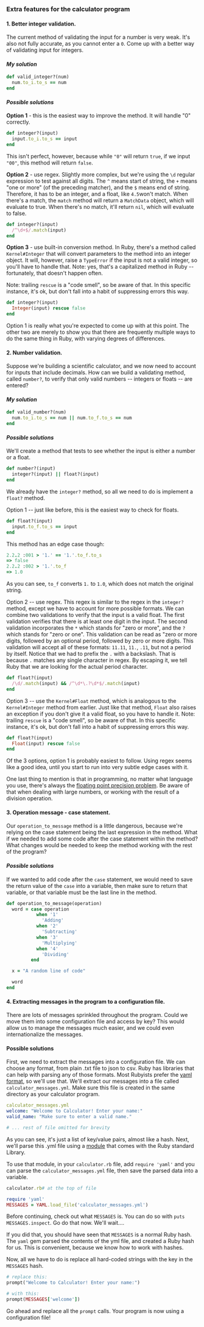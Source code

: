 ### Extra features for the calculator program



#### 1. Better integer validation.

The current method of validating the input for a number is very weak. It's also not fully accurate, as you cannot enter a `0`. Come up with a better way of validating input for integers.

#### ***My solution***

```ruby
def valid_integer?(num)
  num.to_i.to_s == num
end
```

#### ***Possible solutions***

**Option 1** - this is the easiest way to improve the method. It will handle "0" correctly.

```ruby
def integer?(input)
  input.to_i.to_s == input
end
```

This isn't perfect, however, because while `"0"` will return `true`, if we input `"00"`, this method will return `false`.

**Option 2** - use regex. Slightly more complex, but we're using the `\d` regular expression to test against all digits. The `^` means start of string, the `+` means "one or more" (of the preceding matcher), and the `$` means end of string. Therefore, it has to be an integer, and a float, like `4.5`won't match. When there's a match, the `match` method will return a `MatchData` object, which will evaluate to true. When there's no match, it'll return `nil`, which will evaluate to false.

```ruby
def integer?(input)
  /^\d+$/.match(input)
end
```

**Option 3** - use built-in conversion method. In Ruby, there's a method called `Kernel#Integer` that will convert parameters to the method into an integer object. It will, however, raise a `TypeError` if the input is not a valid integer, so you'll have to handle that. Note: yes, that's a capitalized method in Ruby -- fortunately, that doesn't happen often.

Note: trailing `rescue` is a "code smell", so be aware of that. In this specific instance, it's ok, but don't fall into a habit of suppressing errors this way.

```ruby
def integer?(input)
  Integer(input) rescue false
end
```

Option 1 is really what you're expected to come up with at this point. The other two are merely to show you that there are frequently multiple ways to do the same thing in Ruby, with varying degrees of differences.



#### 2. Number validation.

Suppose we're building a scientific calculator, and we now need to account for inputs that include decimals. How can we build a validating method, called `number?`, to verify that only valid numbers -- integers or floats -- are entered?

#### ***My solution***

```ruby
def valid_number?(num)
  num.to_i.to_s == num || num.to_f.to_s == num
end
```

#### ***Possible solutions***

We'll create a method that tests to see whether the input is either a number or a float.

```ruby
def number?(input)
  integer?(input) || float?(input)
end
```

We already have the `integer?` method, so all we need to do is implement a `float?` method.

Option 1 -- just like before, this is the easiest way to check for floats.

```ruby
def float?(input)
  input.to_f.to_s == input
end
```

This method has an edge case though:

```ruby
2.2.2 :001 > '1.' == '1.'.to_f.to_s
=> false
2.2.2 :002 > '1.'.to_f
=> 1.0
```

As you can see, `to_f` converts `1.` to `1.0`, which does not match the original string.

Option 2 -- use regex. This regex is similar to the regex in the `integer?` method, except we have to account for more possible formats. We can combine two validations to verify that the input is a valid float. The first validation verifies that there is at least one digit in the input. The second validation incorporates the `*` which stands for "zero or more", and the `?` which stands for "zero or one". This validation can be read as "zero or more digits, followed by an optional period, followed by zero or more digits. This validation will accept all of these formats: `11.11`, `11.`, `.11`, but not a period by itself. Notice that we had to prefix the `.` with a backslash. That is because `.` matches any single character in regex. By escaping it, we tell Ruby that we are looking for the actual period character.

```ruby
def float?(input)
  /\d/.match(input) && /^\d*\.?\d*$/.match(input)
end
```

Option 3 -- use the `Kernel#Float` method, which is analogous to the `Kernel#Integer` method from earlier. Just like that method, `Float` also raises an exception if you don't give it a valid float, so you have to handle it. Note: trailing `rescue` is a "code smell", so be aware of that. In this specific instance, it's ok, but don't fall into a habit of suppressing errors this way.

```ruby
def float?(input)
  Float(input) rescue false
end
```

Of the 3 options, option 1 is probably easiest to follow. Using regex seems like a good idea, until you start to run into very subtle edge cases with it.

One last thing to mention is that in programming, no matter what language you use, there's always the [floating point precision problem](https://en.wikipedia.org/wiki/Floating_point#Accuracy_problems). Be aware of that when dealing with large numbers, or working with the result of a division operation.



#### 3. Operation message - case statement.

Our `operation_to_message` method is a little dangerous, because we're relying on the case statement being the last expression in the method. What if we needed to add some code after the case statement within the method? What changes would be needed to keep the method working with the rest of the program?

#### ***Possible solutions***

If we wanted to add code after the `case` statement, we would need to save the return value of the `case` into a variable, then make sure to return that variable, or that variable must be the last line in the method.

```ruby
def operation_to_message(operation)
  word = case operation
           when '1'
             'Adding'
           when '2'
             'Subtracting'
           when '3'
             'Multiplying'
           when '4'
             'Dividing'
         end

  x = "A random line of code"

  word
end
```



#### 4. Extracting messages in the program to a configuration file.

There are lots of messages sprinkled throughout the program. Could we move them into some configuration file and access by key? This would allow us to manage the messages much easier, and we could even internationalize the messages.

#### Possible solutions

First, we need to extract the messages into a configuration file. We can choose any format, from plain .txt file to json to csv. Ruby has libraries that can help with parsing any of those formats. Most Rubyists prefer the [yaml format](http://www.yaml.org/start.html), so we'll use that. We'll extract our messages into a file called `calculator_messages.yml`. Make sure this file is created in the same directory as your calculator program.

```yaml
calculator_messages.yml
welcome: "Welcome to Calculator! Enter your name:"
valid_name: "Make sure to enter a valid name."

# ... rest of file omitted for brevity
```

As you can see, it's just a list of key/value pairs, almost like a hash. Next, we'll parse this .yml file using a [module](http://ruby-doc.org/stdlib-2.1.0/libdoc/yaml/rdoc/YAML.html) that comes with the Ruby standard Library.

To use that module, in your `calculator.rb` file, add `require 'yaml'` and you can parse the `calculator_messages.yml` file, then save the parsed data into a variable.

```ruby
calculator.rb# at the top of file

require 'yaml'
MESSAGES = YAML.load_file('calculator_messages.yml')
```

Before continuing, check out what `MESSAGES` is. You can do so with `puts MESSAGES.inspect`. Go do that now. We'll wait....

If you did that, you should have seen that `MESSAGES` is a normal Ruby hash. The `yaml` gem parsed the contents of the yml file, and created a Ruby hash for us. This is convenient, because we know how to work with hashes.

Now, all we have to do is replace all hard-coded strings with the key in the `MESSAGES` hash.

```ruby
# replace this:
prompt("Welcome to Calculator! Enter your name:")

# with this:
prompt(MESSAGES['welcome'])
```

Go ahead and replace all the `prompt` calls. Your program is now using a configuration file!